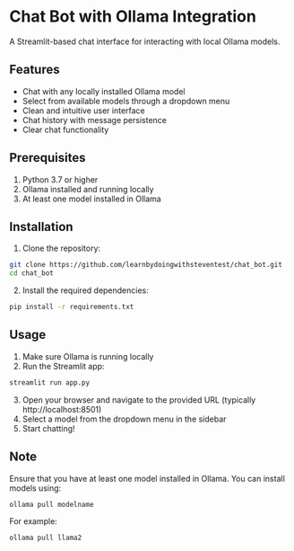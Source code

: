 # Chat Bot with Ollama Integration

A Streamlit-based chat interface for interacting with local Ollama models.

## Features

- Chat with any locally installed Ollama model
- Select from available models through a dropdown menu
- Clean and intuitive user interface
- Chat history with message persistence
- Clear chat functionality

## Prerequisites

1. Python 3.7 or higher
2. Ollama installed and running locally
3. At least one model installed in Ollama

## Installation

1. Clone the repository:
```bash
git clone https://github.com/learnbydoingwithsteventest/chat_bot.git
cd chat_bot
```

2. Install the required dependencies:
```bash
pip install -r requirements.txt
```

## Usage

1. Make sure Ollama is running locally
2. Run the Streamlit app:
```bash
streamlit run app.py
```

3. Open your browser and navigate to the provided URL (typically http://localhost:8501)
4. Select a model from the dropdown menu in the sidebar
5. Start chatting!

## Note

Ensure that you have at least one model installed in Ollama. You can install models using:
```bash
ollama pull modelname
```

For example:
```bash
ollama pull llama2
